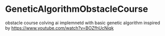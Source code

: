 # GeneticAlgorithmObstacleCourse

obstacle course colving ai implemnetd with basic genetic algorithm
inspired by https://www.youtube.com/watch?v=BOZfhUcNiqk
